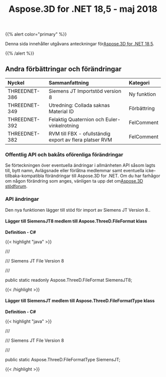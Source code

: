 ﻿---
title: Aspose.3D for .NET 18,5 - maj 2018
type: docs
weight: 80
url: /sv/net/aspose-3d-for-net-18-5-may-2018/
---
{{% alert color="primary" %}} 

Denna sida innehåller utgåvans anteckningar för[Aspose.3D for .NET 18,5](https://downloads.aspose.com/3d/net).

{{% /alert %}} 
## **Andra förbättringar och förändringar**

|**Nyckel**|**Sammanfattning**|**Kategori**|
|:- |:- |:- |
|THREEDNET-386|Siemens JT Importstöd version 8|Ny funktion|
|THREEDNET-349|Utredning: Collada saknas Material ID|Förbättring|
|THREEDNET-392|Felaktig Quaternion och Euler-vinkelrotning|FelComment|
|THREEDNET-382|RVM till FBX - ofullständig export av flera platser RVM|FelComment|
### **Offentlig API och bakåts oförenliga förändringar**
Se förteckningen över eventuella ändringar i allmänheten API såsom lagts till, bytt namn, Avlägsnade eller förlåtna medlemmar samt eventuella icke-tillbaka-kompatibla förändringar till Aspose.3D for .NET. Om du har farhågor om någon förändring som anges, vänligen ta upp det om[Aspose.3D stödforum](https://forum.aspose.com/c/3d/18).
### **API ändringar**
Den nya funktionen lägger till stöd för import av Siemens JT Version 8..
#### **Lägger till SiemensJT8 medlem till Aspose.ThreeD.FileFormat klass**
**Definition - C#**

{{< highlight "java" >}}

 /// <summary>

/// Siemens JT File Version 8

/// </summary>

public static readonly Aspose.ThreeD.FileFormat SiemensJT8;

{{< /highlight >}}
#### **Lägger till SiemensJT medlem till Aspose.ThreeD.FileFormatType klass**
**Definition - C#**

{{< highlight "java" >}}

 /// <summary>

/// Siemens JT File Version 8

/// </summary>

public static Aspose.ThreeD.FileFormatType SiemensJT;

{{< /highlight >}}
